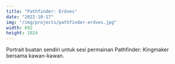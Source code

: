 ```yaml
---
title: "Pathfinder: Erdves"
date: "2022-10-17"
img: "/img/projects/pathfinder-erdves.jpg"
width: 692
height: 1024
---
```


Portrait buatan sendiri untuk sesi permainan Pathfinder: Kingmaker bersama kawan-kawan.

